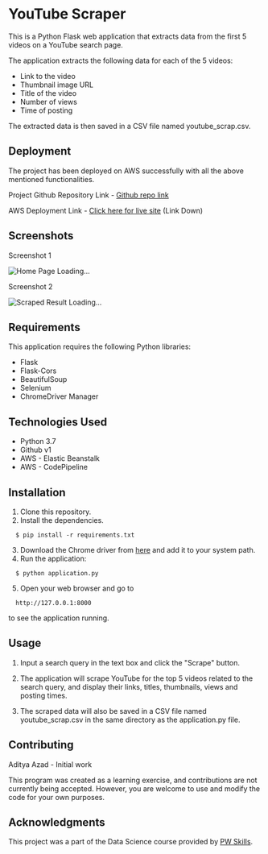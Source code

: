 # YouTube Scraper

This is a Python Flask web application that extracts data from the first 5 videos on a YouTube search page.

The application extracts the following data for each of the 5 videos:

- Link to the video
- Thumbnail image URL
- Title of the video
- Number of views
- Time of posting

The extracted data is then saved in a CSV file named youtube_scrap.csv.

## Deployment

The project has been deployed on AWS successfully with all the above mentioned functionalities.

Project Github Repository Link - [Github repo link](https://github.com/adityaazad79/Youtube_Channel_Scraping_with_AWS_Deployment)

AWS Deployment Link - [Click here for live site](http://youtubescraper-env.eba-pi3d5tup.ap-northeast-1.elasticbeanstalk.com) (Link Down)

## Screenshots
Screenshot 1

![Home Page Loading...](https://github.com/adityaazad79/Youtube_Channel_Scraping_with_AWS_Deployment/blob/main/Screenshots/ss1.png?raw=true)

Screenshot 2

![Scraped Result Loading...](https://github.com/adityaazad79/Youtube_Channel_Scraping_with_AWS_Deployment/blob/main/Screenshots/ss2.png?raw=true)


## Requirements

This application requires the following Python libraries:

- Flask
- Flask-Cors
- BeautifulSoup
- Selenium
- ChromeDriver Manager

## Technologies Used

- Python 3.7
- Github v1
- AWS - Elastic Beanstalk
- AWS - CodePipeline

## Installation

1. Clone this repository.
2. Install the dependencies.

```
  $ pip install -r requirements.txt
```

3. Download the Chrome driver from [here](https://sites.google.com/a/chromium.org/chromedriver/downloads) and add it to your system path.
4. Run the application:

```
  $ python application.py
```

5. Open your web browser and go to

```
  http://127.0.0.1:8000
```

  to see the application running.


## Usage

1. Input a search query in the text box and click the "Scrape" button.

2. The application will scrape YouTube for the top 5 videos related to the search query, and display their links, titles, thumbnails, views and posting times.

3. The scraped data will also be saved in a CSV file named youtube_scrap.csv in the same directory as the application.py file.

## Contributing

Aditya Azad - Initial work

This program was created as a learning exercise, and contributions are not currently being accepted. However, you are welcome to use and modify the code for your own purposes.

## Acknowledgments

This project was a part of the Data Science course provided by [PW Skills](https://pwskills.com/).
